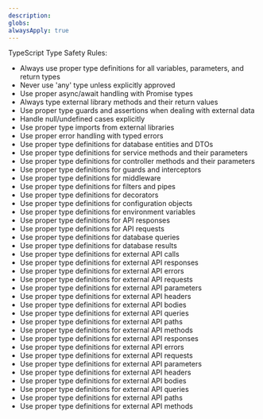 ```yaml
---
description: 
globs: 
alwaysApply: true
---
```

TypeScript Type Safety Rules:

- Always use proper type definitions for all variables, parameters, and return types
- Never use 'any' type unless explicitly approved
- Use proper async/await handling with Promise types
- Always type external library methods and their return values
- Use proper type guards and assertions when dealing with external data
- Handle null/undefined cases explicitly
- Use proper type imports from external libraries
- Use proper error handling with typed errors
- Use proper type definitions for database entities and DTOs
- Use proper type definitions for service methods and their parameters
- Use proper type definitions for controller methods and their parameters
- Use proper type definitions for guards and interceptors
- Use proper type definitions for middleware
- Use proper type definitions for filters and pipes
- Use proper type definitions for decorators
- Use proper type definitions for configuration objects
- Use proper type definitions for environment variables
- Use proper type definitions for API responses
- Use proper type definitions for API requests
- Use proper type definitions for database queries
- Use proper type definitions for database results
- Use proper type definitions for external API calls
- Use proper type definitions for external API responses
- Use proper type definitions for external API errors
- Use proper type definitions for external API requests
- Use proper type definitions for external API parameters
- Use proper type definitions for external API headers
- Use proper type definitions for external API bodies
- Use proper type definitions for external API queries
- Use proper type definitions for external API paths
- Use proper type definitions for external API methods
- Use proper type definitions for external API responses
- Use proper type definitions for external API errors
- Use proper type definitions for external API requests
- Use proper type definitions for external API parameters
- Use proper type definitions for external API headers
- Use proper type definitions for external API bodies
- Use proper type definitions for external API queries
- Use proper type definitions for external API paths
- Use proper type definitions for external API methods
